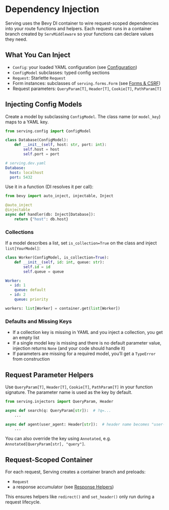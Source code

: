 # Dependency Injection

Serving uses the Bevy DI container to wire request-scoped dependencies into your route functions and helpers. Each request runs in a container branch created by `ServMiddleware` so your functions can declare values they need.

## What You Can Inject

- `Config`: your loaded YAML configuration (see [Configuration](configuration.md))
- `ConfigModel` subclasses: typed config sections
- `Request`: Starlette `Request`
- Form instances: subclasses of `serving.forms.Form` (see [Forms & CSRF](forms.md))
- Request parameters: `QueryParam[T]`, `Header[T]`, `Cookie[T]`, `PathParam[T]`

## Injecting Config Models

Create a model by subclassing `ConfigModel`. The class name (or `model_key`) maps to a YAML key.

```python
from serving.config import ConfigModel

class Database(ConfigModel):
    def __init__(self, host: str, port: int):
        self.host = host
        self.port = port
```

```yaml
# serving.dev.yaml
Database:
  host: localhost
  port: 5432
```

Use it in a function (DI resolves it per call):

```python
from bevy import auto_inject, injectable, Inject

@auto_inject
@injectable
async def handler(db: Inject[Database]):
    return {"host": db.host}
```

### Collections

If a model describes a list, set `is_collection=True` on the class and inject `list[YourModel]`:

```python
class Worker(ConfigModel, is_collection=True):
    def __init__(self, id: int, queue: str):
        self.id = id
        self.queue = queue
```

```yaml
Worker:
  - id: 1
    queue: default
  - id: 2
    queue: priority
```

```python
workers: list[Worker] = container.get(list[Worker])
```

### Defaults and Missing Keys

- If a collection key is missing in YAML and you inject a collection, you get an empty list
- If a single model key is missing and there is no default parameter value, injection returns `None` (and your code should handle it)
- If parameters are missing for a required model, you’ll get a `TypeError` from construction

## Request Parameter Helpers

Use `QueryParam[T]`, `Header[T]`, `Cookie[T]`, `PathParam[T]` in your function signature. The parameter name is used as the key by default.

```python
from serving.injectors import QueryParam, Header

async def search(q: QueryParam[str]):  # ?q=...
    ...

async def agent(user_agent: Header[str]):  # header name becomes "user-agent"
    ...
```

You can also override the key using `Annotated`, e.g. `Annotated[QueryParam[str], "query"]`.

## Request-Scoped Container

For each request, Serving creates a container branch and preloads:

- `Request`
- a response accumulator (see [Response Helpers](response.md))

This ensures helpers like `redirect()` and `set_header()` only run during a request lifecycle.
